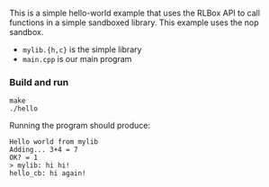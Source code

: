 This is a simple hello-world example that uses the RLBox API to call functions
in a simple sandboxed library. This example uses the nop sandbox.

- `mylib.{h,c}` is the simple library
- `main.cpp` is our main program

### Build  and run

```
make
./hello
```

Running the program should produce:

```
Hello world from mylib
Adding... 3+4 = 7
OK? = 1
> mylib: hi hi!
hello_cb: hi again!
```
